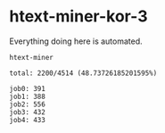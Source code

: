 # htext-miner-kor-3

Everything doing here is automated.

```
htext-miner

total: 2200/4514 (48.73726185201595%)

job0: 391
job1: 388
job2: 556
job3: 432
job4: 433
```